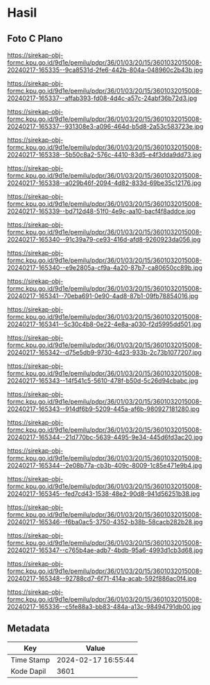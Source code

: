 # Hasil

## Foto C Plano

https://sirekap-obj-formc.kpu.go.id/9d1e/pemilu/pdpr/36/01/03/20/15/3601032015008-20240217-165335--9ca8531d-2fe6-442b-804a-048960c2b43b.jpg

https://sirekap-obj-formc.kpu.go.id/9d1e/pemilu/pdpr/36/01/03/20/15/3601032015008-20240217-165337--affab393-fd08-4d4c-a57c-24abf36b72d3.jpg

https://sirekap-obj-formc.kpu.go.id/9d1e/pemilu/pdpr/36/01/03/20/15/3601032015008-20240217-165337--931308e3-a096-464d-b5d8-2a53c583723e.jpg

https://sirekap-obj-formc.kpu.go.id/9d1e/pemilu/pdpr/36/01/03/20/15/3601032015008-20240217-165338--5b50c8a2-576c-4410-83d5-e4f3dda9dd73.jpg

https://sirekap-obj-formc.kpu.go.id/9d1e/pemilu/pdpr/36/01/03/20/15/3601032015008-20240217-165338--a029b46f-2094-4d82-833d-69be35c12176.jpg

https://sirekap-obj-formc.kpu.go.id/9d1e/pemilu/pdpr/36/01/03/20/15/3601032015008-20240217-165339--bd712d48-51f0-4e9c-aa10-bacf4f8addce.jpg

https://sirekap-obj-formc.kpu.go.id/9d1e/pemilu/pdpr/36/01/03/20/15/3601032015008-20240217-165340--91c39a79-ce93-416d-afd8-9260923da056.jpg

https://sirekap-obj-formc.kpu.go.id/9d1e/pemilu/pdpr/36/01/03/20/15/3601032015008-20240217-165340--e9e2805a-cf9a-4a20-87b7-ca80650cc89b.jpg

https://sirekap-obj-formc.kpu.go.id/9d1e/pemilu/pdpr/36/01/03/20/15/3601032015008-20240217-165341--70eba691-0e90-4ad8-87b1-09fb78854016.jpg

https://sirekap-obj-formc.kpu.go.id/9d1e/pemilu/pdpr/36/01/03/20/15/3601032015008-20240217-165341--5c30c4b8-0e22-4e8a-a030-f2d5995dd501.jpg

https://sirekap-obj-formc.kpu.go.id/9d1e/pemilu/pdpr/36/01/03/20/15/3601032015008-20240217-165342--d75e5db9-9730-4d23-933b-2c73b1077207.jpg

https://sirekap-obj-formc.kpu.go.id/9d1e/pemilu/pdpr/36/01/03/20/15/3601032015008-20240217-165343--14f541c5-5610-478f-b50d-5c26d94cbabc.jpg

https://sirekap-obj-formc.kpu.go.id/9d1e/pemilu/pdpr/36/01/03/20/15/3601032015008-20240217-165343--914df6b9-5209-445a-af6b-980927181280.jpg

https://sirekap-obj-formc.kpu.go.id/9d1e/pemilu/pdpr/36/01/03/20/15/3601032015008-20240217-165344--21d770bc-5639-4495-9e34-445d6fd3ac20.jpg

https://sirekap-obj-formc.kpu.go.id/9d1e/pemilu/pdpr/36/01/03/20/15/3601032015008-20240217-165344--2e08b77a-cb3b-409c-8009-1c85e471e9b4.jpg

https://sirekap-obj-formc.kpu.go.id/9d1e/pemilu/pdpr/36/01/03/20/15/3601032015008-20240217-165345--fed7cd43-1538-48e2-90d8-941d56251b38.jpg

https://sirekap-obj-formc.kpu.go.id/9d1e/pemilu/pdpr/36/01/03/20/15/3601032015008-20240217-165346--f6ba0ac5-3750-4352-b38b-58cacb282b28.jpg

https://sirekap-obj-formc.kpu.go.id/9d1e/pemilu/pdpr/36/01/03/20/15/3601032015008-20240217-165347--c765b4ae-adb7-4bdb-95a6-4993d1cb3d68.jpg

https://sirekap-obj-formc.kpu.go.id/9d1e/pemilu/pdpr/36/01/03/20/15/3601032015008-20240217-165348--92788cd7-6f71-414a-acab-592f886ac0f4.jpg

https://sirekap-obj-formc.kpu.go.id/9d1e/pemilu/pdpr/36/01/03/20/15/3601032015008-20240217-165336--c5fe88a3-bb83-484a-a13c-98494791db00.jpg


## Metadata

| Key        | Value               |
| ---------- | ------------------- |
| Time Stamp | 2024-02-17 16:55:44 |
| Kode Dapil | 3601                |



